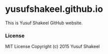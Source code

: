 # yusufshakeel.github.io
This is Yusuf Shakeel GitHub website.

### License
MIT License Copyright (c) 2015 Yusuf Shakeel